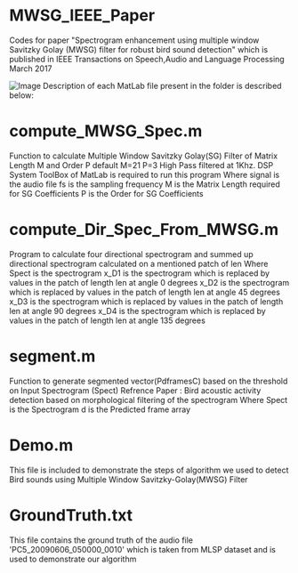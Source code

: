 # MWSG_IEEE_Paper
Codes for paper "Spectrogram enhancement using multiple window Savitzky Golay (MWSG) filter for robust bird sound detection" which is published in IEEE Transactions on Speech,Audio and Language Processing March 2017

![Image](https://raw.githubusercontent.com/nithinraok/MWSG_IEEE_Paper/master/DemoFigure.jpg)
Description of each MatLab file present in the folder is described below:

# compute_MWSG_Spec.m
 Function to calculate Multiple Window Savitzky Golay(SG) Filter of
Matrix Length M and Order P default M=21 P=3
High Pass filtered at 1Khz. DSP System ToolBox of MatLab is required
to run this program
Where
signal is the audio file 
fs is the sampling frequency
M is the Matrix Length required for SG Coefficients
P is the Order for SG Coefficients


# compute_Dir_Spec_From_MWSG.m
 Program to calculate four directional spectrogram and summed up
directional spectrogram calculated on a mentioned patch of len
Where 
Spect is the spectrogram 
x_D1 is the spectrogram which is replaced by values in the patch of
length len at angle 0 degrees
x_D2 is the spectrogram which is replaced by values in the patch of
length len at angle 45 degrees
x_D3 is the spectrogram which is replaced by values in the patch of
length len at angle 90 degrees
x_D4 is the spectrogram which is replaced by values in the patch of
length len at angle 135 degrees

# segment.m
 Function to generate segmented vector(PdframesC) based on the threshold on Input
Spectrogram (Spect)
Refrence Paper : Bird acoustic activity detection based on morphological filtering
of the spectrogram
Where
Spect is the Spectrogram
d is the Predicted frame array


# Demo.m 
 This file is included to demonstrate the steps of algorithm we used to
 detect Bird sounds using Multiple Window Savitzky-Golay(MWSG) Filter

# GroundTruth.txt
 This file contains the ground truth of the audio file 'PC5_20090606_050000_0010' which is taken from
 MLSP dataset and is used to demonstrate our algorithm
